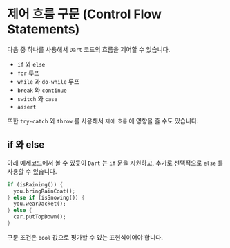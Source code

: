 # 제어 흐름 구문 (Control Flow Statements)

다음 중 하나를 사용해서 `Dart` 코드의 흐름을 제어할 수 있습니다.

- `if` 와 `else`
- `for` 루프
- `while` 과 `do-while` 루프
- `break` 와 `continue`
- `switch` 와 `case`
- `assert`

또한 `try-catch` 와 `throw` 를 사용해서 `제어 흐름` 에 영향을 줄 수도 있습니다.

## if 와 else
아래 예제코드에서 볼 수 있듯이 `Dart` 는 `if` 문을 지원하고, 추가로 선택적으로 `else` 를 사용할 수 있습니다.
```dart
if (isRaining()) {
  you.bringRainCoat();
} else if (isSnowing()) {
  you.wearJacket();
} else {
  car.putTopDown();
}
```

구문 조건은 `bool` 값으로 평가할 수 있는 표현식이어야 합니다.